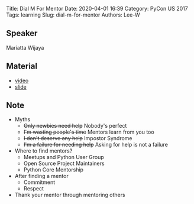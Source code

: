 Title: Dial M For Mentor
Date: 2020-04-01 16:39
Category: PyCon US 2017
Tags: learning
Slug: dial-m-for-mentor
Authors: Lee-W

## Speaker
Mariatta Wijaya

## Material
* [video](https://www.youtube.com/watch?v=Wc1krFb5ifQ)
* [slide](https://noti.st/mariatta/Zjy4JG/slides)

## Note
* Myths
    * ~~Only newbies need help~~ Nobody's perfect
    * ~~I'm wasting people's time~~ Mentors learn from you too
    * ~~I don't deserve any help~~ Impostor Syndrome
    * ~~I'm a failure for needing help~~  Asking for help is not a failure
* Where to find mentors?
    * Meetups and Python User Group
    * Open Source Project Maintainers
    * Python Core Mentorship
* After finding a mentor
    * Commitment
    * Respect
* Thank your mentor through mentoring others
